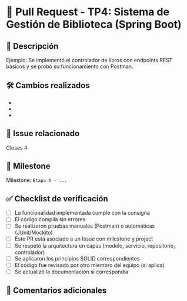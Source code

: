 # 🚀 Pull Request - TP4: Sistema de Gestión de Biblioteca (Spring Boot)

## 📌 Descripción
<!-- Explicá brevemente qué se desarrolló en este Pull Request -->
Ejemplo: Se implementó el controlador de libros con endpoints REST básicos y se probó su funcionamiento con Postman.

## 🛠️ Cambios realizados
<!-- Listá los cambios concretos que se hicieron en el código -->
- 
-
-

## 🔗 Issue relacionado
<!-- Usá la palabra clave para cerrar el issue automáticamente al mergear -->
Closes #

## 📂 Milestone
<!-- Indicá a qué etapa del trabajo pertenece este PR -->
Milestone: `Etapa X - ...`

## ✅ Checklist de verificación

- [ ] La funcionalidad implementada cumple con la consigna
- [ ] El código compila sin errores
- [ ] Se realizaron pruebas manuales (Postman) o automáticas (JUnit/Mockito)
- [ ] Este PR está asociado a un Issue con milestone y project
- [ ] Se respetó la arquitectura en capas (modelo, servicio, repositorio, controlador)
- [ ] Se aplicaron los principios SOLID correspondientes
- [ ] El código fue revisado por otro miembro del equipo (si aplica)
- [ ] Se actualizó la documentación si correspondía

## 💬 Comentarios adicionales
<!-- Agregá cualquier otro dato relevante, duda o comentario --> 